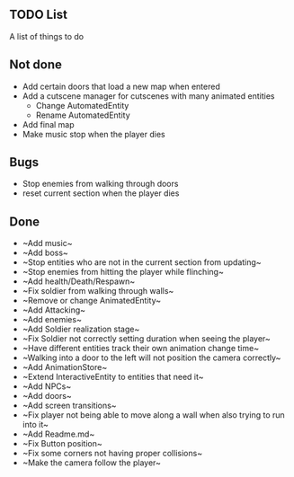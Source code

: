 TODO List
---------

A list of things to do

## Not done

* Add certain doors that load a new map when entered
* Add a cutscene manager for cutscenes with many animated entities
    * Change AutomatedEntity
    * Rename AutomatedEntity
* Add final map
* Make music stop when the player dies

## Bugs

* Stop enemies from walking through doors
* reset current section when the player dies

## Done

* ~Add music~
* ~Add boss~
* ~Stop entities who are not in the current section from updating~
* ~Stop enemies from hitting the player while flinching~
* ~Add health/Death/Respawn~
* ~Fix soldier from walking through walls~
* ~Remove or change AnimatedEntity~
* ~Add Attacking~
* ~Add enemies~
* ~Add Soldier realization stage~
* ~Fix Soldier not correctly setting duration when seeing the player~
* ~Have different entities track their own animation change time~
* ~Walking into a door to the left will not position the camera correctly~
* ~Add AnimationStore~
* ~Extend InteractiveEntity to entities that need it~
* ~Add NPCs~
* ~Add doors~
* ~Add screen transitions~
* ~Fix player not being able to move along a wall when also trying to run into it~
* ~Add Readme.md~
* ~Fix Button position~
* ~Fix some corners not having proper collisions~
* ~Make the camera follow the player~